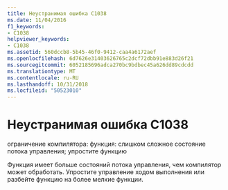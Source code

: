 ```yaml
---
title: Неустранимая ошибка C1038
ms.date: 11/04/2016
f1_keywords:
- C1038
helpviewer_keywords:
- C1038
ms.assetid: 560dccb8-5b45-46f0-9412-caa4a6172aef
ms.openlocfilehash: 6d7626e31403626765c2dcf72dbb91e883d26f21
ms.sourcegitcommit: 6052185696adca270bc9bdbec45a626dd89cdcdd
ms.translationtype: MT
ms.contentlocale: ru-RU
ms.lasthandoff: 10/31/2018
ms.locfileid: "50523010"
---
```

# <a name="fatal-error-c1038"></a>Неустранимая ошибка C1038

ограничение компилятора: функция: слишком сложное состояние потока управления; упростите функцию

Функция имеет больше состояний потока управления, чем компилятор может обработать. Упростите управление ходом выполнения или разбейте функцию на более мелкие функции.